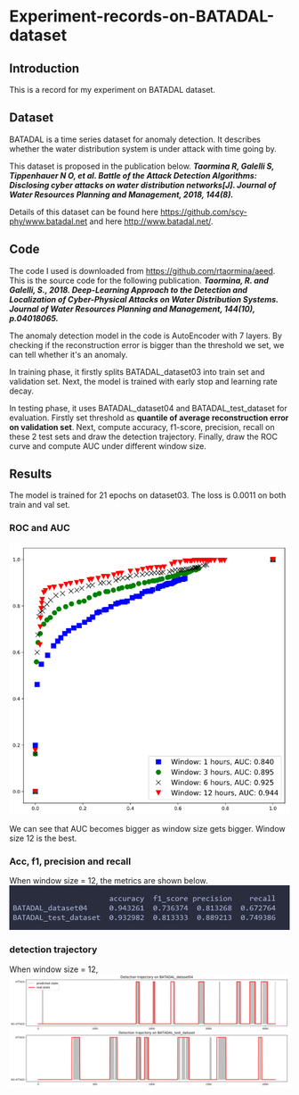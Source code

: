 # Experiment-records-on-BATADAL-dataset



## Introduction

This is a record for my experiment on BATADAL dataset.



## Dataset

BATADAL is a time series dataset for anomaly detection. It describes whether the water distribution system is under attack with time going by.

This dataset is proposed in the publication below.
***Taormina R, Galelli S, Tippenhauer N O, et al. Battle of the Attack Detection Algorithms: Disclosing cyber attacks on water distribution networks[J]. Journal of Water Resources Planning and Management, 2018, 144(8).***

Details of this dataset can be found here https://github.com/scy-phy/www.batadal.net and here http://www.batadal.net/.



## Code

The code I used is downloaded from https://github.com/rtaormina/aeed. This is the source code for the following publication.
***Taormina, R. and Galelli, S., 2018. Deep-Learning Approach to the Detection and Localization of Cyber-Physical Attacks on Water Distribution Systems. Journal of Water Resources Planning and Management, 144(10), p.04018065.***

The anomaly detection model in the code is AutoEncoder with 7 layers. By checking if the reconstruction error is bigger than the threshold we set, we can tell whether it's an anomaly.

In training phase, it firstly splits BATADAL_dataset03 into train set and validation set. Next, the model is trained with early stop and learning rate decay.

In testing phase, it uses BATADAL_dataset04 and BATADAL_test_dataset for evaluation. Firstly set threshold as **quantile of average reconstruction error on validation set**. Next, compute accuracy, f1-score, precision, recall on these 2 test sets and draw the detection trajectory. Finally, draw the ROC curve and compute AUC under different window size.



## Results

The model is trained for 21 epochs on dataset03. The loss is 0.0011 on both train and val set.


### ROC and AUC

![roc_auc](./fig/roc_auc.png)

We can see that AUC becomes bigger as window size gets bigger. Window size 12 is the best.


### Acc, f1, precision and recall

When window size = 12, the metrics are shown below.
![other_metrics](./fig/metrics.png)


### detection trajectory

When window size = 12, 
![trajectory](./fig/trajectory.png)